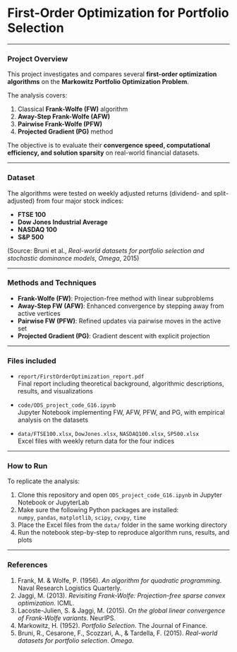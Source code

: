 # First-Order Optimization for Portfolio Selection  

---

### Project Overview  

This project investigates and compares several **first-order optimization algorithms** on the **Markowitz Portfolio Optimization Problem**.  

The analysis covers:  
1. Classical **Frank-Wolfe (FW)** algorithm  
2. **Away-Step Frank-Wolfe (AFW)**  
3. **Pairwise Frank-Wolfe (PFW)**  
4. **Projected Gradient (PG)** method  

The objective is to evaluate their **convergence speed, computational efficiency, and solution sparsity** on real-world financial datasets.  

---

### Dataset  

The algorithms were tested on weekly adjusted returns (dividend- and split-adjusted) from four major stock indices:  

- **FTSE 100**  
- **Dow Jones Industrial Average**  
- **NASDAQ 100**  
- **S&P 500**  

(Source: Bruni et al., *Real-world datasets for portfolio selection and stochastic dominance models*, *Omega*, 2015)  

---

### Methods and Techniques  

- **Frank-Wolfe (FW)**: Projection-free method with linear subproblems  
- **Away-Step FW (AFW)**: Enhanced convergence by stepping away from active vertices  
- **Pairwise FW (PFW)**: Refined updates via pairwise moves in the active set  
- **Projected Gradient (PG)**: Gradient descent with explicit projection  

---

### Files included  

- `report/FirstOrderOptimization_report.pdf`  
  Final report including theoretical background, algorithmic descriptions, results, and visualizations  

- `code/ODS_project_code_G16.ipynb`  
  Jupyter Notebook implementing FW, AFW, PFW, and PG, with empirical analysis on the datasets  

- `data/FTSE100.xlsx`, `DowJones.xlsx`, `NASDAQ100.xlsx`, `SP500.xlsx`  
  Excel files with weekly return data for the four indices  

---

### How to Run  

To replicate the analysis:  

1. Clone this repository and open `ODS_project_code_G16.ipynb` in Jupyter Notebook or JupyterLab  
2. Make sure the following Python packages are installed:  
   `numpy`, `pandas`, `matplotlib`, `scipy`, `cvxpy`, `time`  
3. Place the Excel files from the `data/` folder in the same working directory  
4. Run the notebook step-by-step to reproduce algorithm runs, results, and plots  

---

### References  

1. Frank, M. & Wolfe, P. (1956). *An algorithm for quadratic programming*. Naval Research Logistics Quarterly.  
2. Jaggi, M. (2013). *Revisiting Frank-Wolfe: Projection-free sparse convex optimization*. ICML.  
3. Lacoste-Julien, S. & Jaggi, M. (2015). *On the global linear convergence of Frank-Wolfe variants*. NeurIPS.  
4. Markowitz, H. (1952). *Portfolio Selection*. The Journal of Finance.  
5. Bruni, R., Cesarone, F., Scozzari, A., & Tardella, F. (2015). *Real-world datasets for portfolio selection*. *Omega*.  
